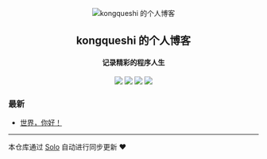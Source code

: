 <p align="center"><img alt="kongqueshi 的个人博客" src="https://static.b3log.org/images/brand/solo-32.png"></p><h2 align="center">
kongqueshi 的个人博客
</h2>

<h4 align="center">记录精彩的程序人生</h4>
<p align="center"><a title="kongqueshi 的个人博客" target="_blank" href="https://github.com/kongqueshi/solo-blog"><img src="https://img.shields.io/github/last-commit/kongqueshi/solo-blog.svg?style=flat-square&color=FF9900"></a>
<a title="GitHub repo size in bytes" target="_blank" href="https://github.com/kongqueshi/solo-blog"><img src="https://img.shields.io/github/repo-size/kongqueshi/solo-blog.svg?style=flat-square"></a>
<a title="Solo Version" target="_blank" href="https://github.com/b3log/solo/releases"><img src="https://img.shields.io/badge/solo-3.6.5-f1e05a.svg?style=flat-square&color=blueviolet"></a>
<a title="Hits" target="_blank" href="https://github.com/b3log/hits"><img src="https://hits.b3log.org/kongqueshi/solo-blog.svg"></a></p>

### 最新

* [世界，你好！](http://127.0.0.1:9090/hello-solo)



---

本仓库通过 [Solo](https://github.com/b3log/solo) 自动进行同步更新 ❤️ 